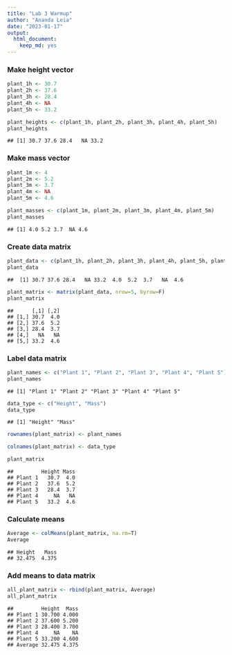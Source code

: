 ```yaml
---
title: "Lab 3 Warmup"
author: "Ananda Leia"
date: "2023-01-17"
output: 
  html_document: 
    keep_md: yes
---
```

### Make height vector

```r
plant_1h <- 30.7
plant_2h <- 37.6
plant_3h <- 28.4
plant_4h <- NA
plant_5h <- 33.2
```


```r
plant_heights <- c(plant_1h, plant_2h, plant_3h, plant_4h, plant_5h)
plant_heights
```

```
## [1] 30.7 37.6 28.4   NA 33.2
```
### Make mass vector

```r
plant_1m <- 4
plant_2m <- 5.2
plant_3m <- 3.7
plant_4m <- NA
plant_5m <- 4.6
```


```r
plant_masses <- c(plant_1m, plant_2m, plant_3m, plant_4m, plant_5m)
plant_masses
```

```
## [1] 4.0 5.2 3.7  NA 4.6
```
### Create data matrix

```r
plant_data <- c(plant_1h, plant_2h, plant_3h, plant_4h, plant_5h, plant_1m, plant_2m, plant_3m, plant_4m, plant_5m)
plant_data
```

```
##  [1] 30.7 37.6 28.4   NA 33.2  4.0  5.2  3.7   NA  4.6
```

```r
plant_matrix <- matrix(plant_data, nrow=5, byrow=F)
plant_matrix
```

```
##      [,1] [,2]
## [1,] 30.7  4.0
## [2,] 37.6  5.2
## [3,] 28.4  3.7
## [4,]   NA   NA
## [5,] 33.2  4.6
```
### Label data matrix

```r
plant_names <- c("Plant 1", "Plant 2", "Plant 3", "Plant 4", "Plant 5")
plant_names
```

```
## [1] "Plant 1" "Plant 2" "Plant 3" "Plant 4" "Plant 5"
```

```r
data_type <- c("Height", "Mass")
data_type
```

```
## [1] "Height" "Mass"
```


```r
rownames(plant_matrix) <- plant_names
```

```r
colnames(plant_matrix) <- data_type
```

```r
plant_matrix
```

```
##         Height Mass
## Plant 1   30.7  4.0
## Plant 2   37.6  5.2
## Plant 3   28.4  3.7
## Plant 4     NA   NA
## Plant 5   33.2  4.6
```
### Calculate means

```r
Average <- colMeans(plant_matrix, na.rm=T)
Average
```

```
## Height   Mass 
## 32.475  4.375
```
### Add means to data matrix

```r
all_plant_matrix <- rbind(plant_matrix, Average)
all_plant_matrix
```

```
##         Height  Mass
## Plant 1 30.700 4.000
## Plant 2 37.600 5.200
## Plant 3 28.400 3.700
## Plant 4     NA    NA
## Plant 5 33.200 4.600
## Average 32.475 4.375
```



